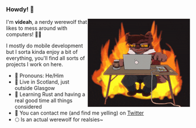 ### Howdy! 👋

<img align="right" width="280" height="241" src="oh-no.gif">

I'm **videah**, a nerdy werewolf that likes to mess around with computers! 🐺✨

I mostly do mobile development but I sorta kinda enjoy a bit of everything, you'll find all sorts of projects I work on here.

 - 🐺 Pronouns: He/Him
 - 🏴󠁧󠁢󠁳󠁣󠁴󠁿 Live in Scotland, just outside Glasgow
 - 🦀 Learning Rust and having a real good time all things considered
 - 💬 You can contact me (and find me yelling) on [Twitter](https://twitter.com/videah_)
 - 🌕 Is an actual werewolf for realsies~
